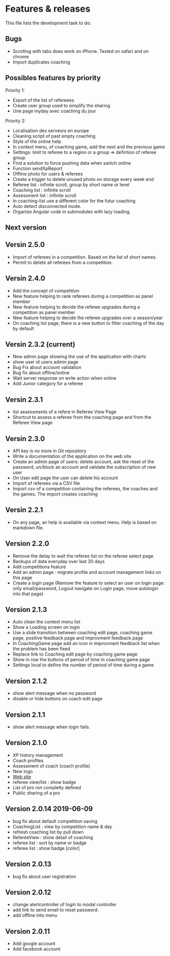 # Features & releases

This file lists the development task to do:

## Bugs

- Scrolling with tabs does work on iPhone. Tested on safari and on chrome
- Import duplicates coaching

## Possibles features by priority

Priority 1:

- Export of the list of refereees
- Create user group used to simplify the sharing
- Une page myday avec coaching du jour

Priority 2:

- Localisation des serveurs en europe
- Cleaning script of past empty coaching
- Style of the online help
- In context menu, of coaching game, add the next and the previous game
- Settings: limit to referee to a region or a group => defintion of referee group
- Find a solution to force pushing data when switch online
- Function sendXpReport
- Offline photo for users & referees
- Create a trigger to delete unused photo on storage every week end
- Referee list : infinite scroll, group by short name or level
- Coaching list : infinite scroll
- Assessment list : infinite scroll
- In coaching-list use a different color for the futur coaching
- Auto detect disconnected mode.
- Organize Angular code in submodules with lazy loading.

## Next version

## Versin 2.5.0

- Import of referees in a competition. Based on the list of short names.
- Permit to delete all referees from a competition.

## Versin 2.4.0

- Add the concept of competition
- New feature helping to rank referees during a competition as panel member
- New feature helping to decide the referee upgrades during a competition as panel member
- New feature helping to decide the referee upgrades over a season/year
- On coaching list page, there is a new button to filter coaching of the day by default

## Versin 2.3.2 (current)

- New admin page showing the use of the application with charts
- show user id users admin page
- Bug Fix about account validation
- Bug fix about offline/online
- Wait server response on write action when online
- Add Junior category for a referee


## Versin 2.3.1

- list assessments of a refere in Referee View Page
- Shortcut to assess a referee from the coaching page and from the Referee View page

## Versin 2.3.0

- API key is no more in Git repository
- Write a documentation of the application on the web site
- Create an admin page of users: delete account, ask the reset of the password, un/block an account and validate the subscription of new user
- On User edit page the user can delete his account
- Import of referees via a CSV file
- Import csv of a competition containing the referees, the coaches and the games. The import creates coaching

## Versin 2.2.1

- On any page, an help is available via context menu. Help is based on markdown file.

## Version 2.2.0

- Remove the delay to wait the referee list on the referee select page
- Backups of data everyday over last 30 days
- Add competitions feature
- Add an admin page : migrate profile and account management links on this page
- Create a login page (Remove the feature to select an user on login page: only email/password, Logout navigate on Login page, move autologin into that page)

## Version 2.1.3

- Auto clean the context menu list
- Show a Loading screen on login
- Use a slide transition between coaching edit page, coaching game page, positive feedback page and improvment feedback page
- In CoachingGame page add an icon in improvment feedback list when the problem has been fixed
- Replace link to Coaching edit page by coaching game page
- Show in row the buttons of period of time in coaching game page
- Settings local to define the number of period of time during a game

## Version 2.1.2 

- show alert message when no password
- disable or hide buttons on coach edit page


## Version 2.1.1

- show alert message when login fails.

## Version 2.1.0

- XP history management
- Coach profiles
- Assessment of coach (coach profile)
- New logo
- [Web site](http://coachreferee.com)
- referee view/list : show badge
- List of pro not completly defined
- Public sharing of a pro

## Version 2.0.14 2019-06-09

- bug fix about default competition saving
- CoachingList : view by competition name & day
- refresh coaching list by pull down
- RefereeView : show detail of coaching
- referee list : sort by name or badge
- referee list : show badge [color]

## Version 2.0.13

- bug fix about user registration

## Version 2.0.12

- change alertcontroller of login to modal controller
- add link to send email to reset password.
- add offline into menu

## Version 2.0.11

- Add google account
- Add facebook account
